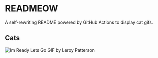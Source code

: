 # READMEOW

A self-rewriting README powered by GitHub Actions to display cat gifs.

## Cats

![Im Ready Lets Go GIF by Leroy Patterson](https://media1.giphy.com/media/CjmvTCZf2U3p09Cn0h/200.gif?cid=9acd02daj4dwc4uneiq8r3edqqth74l7f4sqnj0a5i4fzmkk&ep=v1_gifs_search&rid=200.gif&ct=g)
